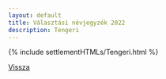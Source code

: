 ```yaml
---
layout: default
title: Választási névjegyzék 2022
description: Tengeri
---
```


{% include settlementHTMLs/Tengeri.html %}

[Vissza](../)